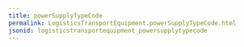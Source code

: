 ```yaml
---
title: powerSupplyTypeCode
permalink: LogisticsTransportEquipment.powerSupplyTypeCode.html
jsonid: logisticstransportequipment_powersupplytypecode
---
```

